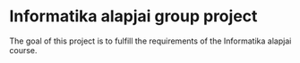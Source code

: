 # Informatika alapjai group project

The goal of this project is to fulfill the requirements of the Informatika alapjai course. 